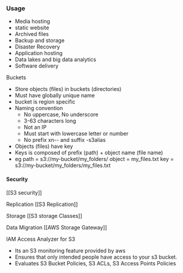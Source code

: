 
### Usage
- Media hosting
- static website
- Archived files 
- Backup and storage 
- Disaster Recovery 
- Application hosting
- Data lakes and big data analytics
- Software delivery

Buckets
- Store objects (files) in buckets (directories)
- Must have globally unique name 
- bucket is region specific
- Naming convention 
  - No uppercase, No underscore
  - 3-63 characters long
  - Not an IP
  - Must start with lowercase letter or number
  - No prefix xn-- and suffix -s3alias
- Objects (files) have key
- Keys is composed of prefix (path) + object name (file name)
- eg 
   path = s3://my-bucket/my_folders/
   object = my_files.txt
   key = s3://my-bucket/my_folders/my_files.txt

#### Security 
[[S3 security]]

Replication
[[S3 Replication]]

Storage 
[[S3 storage Classes]]

Data Migration
[[AWS Storage Gateway]]


IAM Access Analyzer for S3
- Its an S3 monitoring feature provided by aws
- Ensures that only intended people have access to your s3 bucket.
- Evaluates S3 Bucket Policies, S3 ACLs, S3 Access Points Policies
